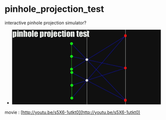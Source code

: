 pinhole_projection_test
====
interactive pinhole projection simulator?

* ![pinhole_projection_test.png](pinhole_projection_test.png)

movie : [http://youtu.be/s5X6-1utkt0](http://youtu.be/s5X6-1utkt0)
